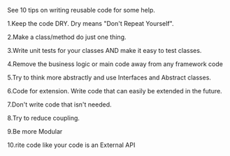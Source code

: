 See 10 tips on writing reusable code for some help.

1.Keep the code DRY. Dry means "Don't Repeat Yourself".

2.Make a class/method do just one thing.

3.Write unit tests for your classes AND make it easy to test classes.

4.Remove the business logic or main code away from any framework code

5.Try to think more abstractly and use Interfaces and Abstract classes.

6.Code for extension. Write code that can easily be extended in the future.

7.Don't write code that isn't needed.

8.Try to reduce coupling.

9.Be more Modular

10.rite code like your code is an External API